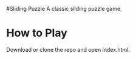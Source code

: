 #Sliding Puzzle
A classic sliding puzzle game. 

# How to Play
Download or clone the repo and open index.html. 

